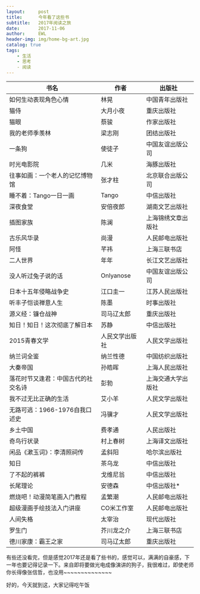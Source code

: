 ```yaml
---
layout:     post
title:      今年看了这些书
subtitle:   2017年阅读之旅
date:       2017-11-06
author:     EWL
header-img: img/home-bg-art.jpg
catalog: true
tags:
    - 生活    
    - 思考
    - 阅读
---
```



| 书名 | 作者 | 出版社 |
| ------| ------ | ------ |
| 如何生动表现角色心情 | 林晃 | 中国青年出版社 |
| 猫侍 | 大月小夜 | 重庆出版社 |
| 猫眼 | 蔡骏 | 作家出版社 |
| 我的老师季羡林 | 梁志刚 | 团结出版社 |
| 一条狗 | 使徒子 | 中国友谊出版公司 |
| 时光电影院 | 几米 | 海豚出版社 |
| 往事如画：一个老人的记忆博物馆 | 张才柱 | 北京联合出版公司 |
| 睡不着：Tango一日一画 | Tango | 中信出版社 |
| 深夜食堂 | 安倍夜郎 | 湖南文艺出版社 |
| 插图家族 | 陈澜 | 上海锦绣文章出版社 |
| 古乐风华录 | 尚漫 | 人民邮电出版社 |
| 阿怪 | 芊祎 | 上海三联书店 |
| 二人世界 | 年年 | 长江文艺出版社 |
| 没人听过兔子说的话 | Onlyanose | 中国友谊出版公司 |
| 日本十五年侵略战争史 | 江口圭一 | 江苏人民出版社 |
| 听丰子恺谈禅意人生 | 陈墨 | 时事出版社 |
| 源义经：镰仓战神 | 司马辽太郎 | 重庆出版社 |
| 知日！知日！这次彻底了解日本 | 苏静 | 中信出版社 |
| 2015青春文学 | 人民文学出版社 | 人民文学出版社 |
| 纳兰词全鉴 | 纳兰性德 | 中国纺织出版社 |
| 大秦帝国 | 孙皓晖 | 上海人民出版社 |
| 落花时节又逢君：中国古代的社交名诗 | 彭勃 | 上海交通大学出版社 |
| 我不过无比正确的生活 | 艾小羊 | 人民文学出版社 |
| 无路可逃：1966-1976自我口述史 | 冯骥才 | 人民文学出版社 |
| 乡土中国 | 费孝通 | 人民出版社 |
| 奇鸟行状录 | 村上春树 | 上海译文出版社 |
| 闲品《漱玉词》：李清照祠传 | 孟斜阳 | 哈尔滨出版社 |
| 知日 | 茶乌龙 | 中信出版社 |
| 了不起的裤裤 | 戈维尼翁 | 中信出版社 |
| 长尾理论 | 安德森 | 中信出版社* |
| 燃烧吧！动漫简笔画入门教程 | 孟繁潮 | 人民邮电出版社 |
| 超级漫画手绘技法入门讲座 | CO米工作室 | 人民邮电出版社 |
| 人间失格 | 太宰治 | 现代出版社 |
| 罗生门 | 芥川龙之介 | 上海三联书店 |
| 德川家康：霸王之家 | 司马辽太郎 | 重庆出版社 |


有些还没看完，但是感觉2017年还是看了些书的，感觉可以，满满的自豪感，下一年也要记得记录一下。来自即将要做光电成像演讲的狗子，我很难过，即使老师你长得像张信哲，也没用~~~~~~~~~~~~~~


好的，今天就到这，大家记得吃午饭
